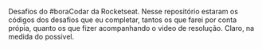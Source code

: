 Desafios do #boraCodar da Rocketseat.
Nesse repositório estaram os códigos dos desafios que eu completar, tantos os que farei por conta própia, quanto os que fizer acompanhando o video de resolução. Claro, na medida do possivel.
